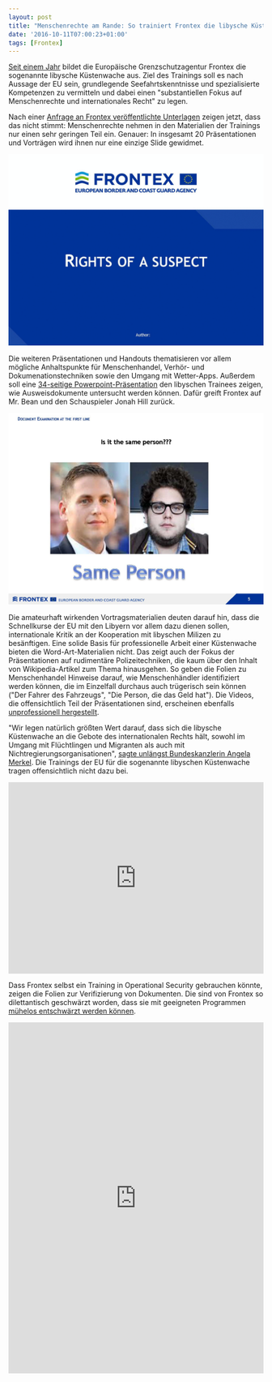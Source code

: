 ```yaml
---
layout: post
title: "Menschenrechte am Rande: So trainiert Frontex die libysche Küstenwache"
date: '2016-10-11T07:00:23+01:00'
tags: [Frontex]
---
```


<a href="https://www.proasyl.de/news/eu-training-fuer-libysche-kuestenwache-menschenrechte-ueber-bord/">Seit einem Jahr</a> bildet die Europäische Grenzschutzagentur Frontex die sogenannte libysche Küstenwache aus. Ziel des Trainings soll es nach Aussage der EU sein, grundlegende Seefahrtskenntnisse und spezialisierte Kompetenzen zu vermitteln und dabei einen "substantiellen Fokus auf Menschenrechte und internationales Recht" zu legen.

Nach einer <a href="https://www.asktheeu.org/en/request/training_materials#incoming-14581">Anfrage an Frontex veröffentlichte Unterlagen</a> zeigen jetzt, dass das nicht stimmt: Menschenrechte nehmen in den Materialien der Trainings nur einen sehr geringen Teil ein. Genauer: In insgesamt 20 Präsentationen und Vorträgen wird ihnen nur eine einzige Slide gewidmet.

<img src="/img/humanrights.gif">

Die weiteren Präsentationen und Handouts thematisieren vor allem mögliche Anhaltspunkte für Menschenhandel, Verhör- und Dokumenationstechniken sowie den Umgang mit Wetter-Apps. Außerdem soll eine <a href="/img/document_examination.pdf">34-seitige Powerpoint-Präsentation</a> den libyschen Trainees zeigen, wie Ausweisdokumente untersucht werden können. Dafür greift Frontex auf Mr. Bean und den Schauspieler Jonah Hill zurück.

<img src="/img/jonahhill.jpg">

Die amateurhaft wirkenden Vortragsmaterialien deuten darauf hin, dass die Schnellkurse der EU mit den Libyern vor allem dazu dienen sollen, internationale Kritik an der Kooperation mit libyschen Milizen zu besänftigen. Eine solide Basis für professionelle Arbeit einer Küstenwache bieten die Word-Art-Materialien nicht. Das zeigt auch der Fokus der Präsentationen auf rudimentäre Polizeitechniken, die kaum über den Inhalt von Wikipedia-Artikel zum Thema hinausgehen. So geben die Folien zu Menschenhandel Hinweise darauf, wie Menschenhändler identifiziert werden können, die im Einzelfall durchaus auch trügerisch sein können ("Der Fahrer des Fahrzeugs", "Die Person, die das Geld hat"). Die Videos, die offensichtlich Teil der Präsentationen sind, erscheinen ebenfalls <a href="https://youtu.be/iULdZrSgSNI">unprofessionell hergestellt</a>.

"Wir legen natürlich größten Wert darauf, dass sich die libysche Küstenwache an die Gebote des internationalen Rechts hält, sowohl im Umgang mit Flüchtlingen und Migranten als auch mit Nichtregierungsorganisationen", <a href="https://www.welt.de/politik/deutschland/article168025621/Urlaub-im-Heimatland-Merkel-droht-Asylbewerbern-mit-Konsequenzen.html">sagte unlängst Bundeskanzlerin Angela Merkel</a>. Die Trainings der EU für die sogenannte libyschen Küstenwache tragen offensichtlich nicht dazu bei.

<div style="position:relative;height:0;padding-bottom:75.0%"><iframe src="https://www.youtube.com/embed/iULdZrSgSNI?ecver=2" width="480" height="360" frameborder="0" style="position:absolute;width:100%;height:100%;left:0" allowfullscreen></iframe></div>

Dass Frontex selbst ein Training in Operational Security gebrauchen könnte, zeigen die Folien zur Verifizierung von Dokumenten. Die sind von Frontex so dilettantisch geschwärzt worden, dass sie mit geeigneten Programmen <a href="https://cdn.knightlab.com/libs/juxtapose/latest/embed/index.html?uid=e66ee214-acd7-11e7-b263-0edaf8f81e27">mühelos entschwärzt werden können</a>.

<iframe frameborder="0" class="juxtapose" width="100%" height="693" src="https://cdn.knightlab.com/libs/juxtapose/latest/embed/index.html?uid=e66ee214-acd7-11e7-b263-0edaf8f81e27"></iframe>
